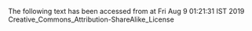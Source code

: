 The following text has been accessed from at Fri Aug 9 01:21:31 IST 2019
Creative_Commons_Attribution-ShareAlike_License
